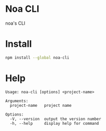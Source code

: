 # Noa CLI

noa's CLI

# Install

```bash
npm install --global noa-cli
```

# Help

```
Usage: noa-cli [options] <project-name>

Arguments:
  project-name   project name

Options:
  -V, --version  output the version number
  -h, --help     display help for command
```
